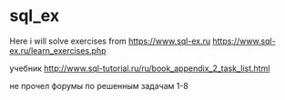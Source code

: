 # sql_ex
Here i will solve exercises from https://www.sql-ex.ru
https://www.sql-ex.ru/learn_exercises.php

учебник
http://www.sql-tutorial.ru/ru/book_appendix_2_task_list.html

не прочел форумы по решенным задачам 1-8
